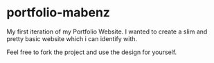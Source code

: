 # portfolio-mabenz

My first iteration of my Portfolio Website.
I wanted to create a slim and pretty basic website which i can identify with.

Feel free to fork the project and use the design for yourself.
